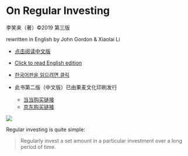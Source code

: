 # On Regular Investing
李笑来（著）©2019 第三版

rewritten in English by John Gordon & Xiaolai Li

* [点击阅读中文版](/cn/) 
* [Click to read English edition](/en/) 
* [한국어판을 읽으려면 클릭](/kr/)

* 此书第二版（中文版）已由果麦文化印刷发行
    * [当当购买链接](http://product.dangdang.com/28493272.html?_utm_ad_id=83757)
    * [京东购买链接](https://item.jd.com/12605781.html)

<!-- · [日本語](jp/) · [한국어](ko/) · [Le français](fr/) · [Pусский](ru/) · [Deutsch](ge/) · [
Espanol](sp/)-->

<img src="images/coverimage.gif" />

Regular investing is quite simple: 

>Regularly invest a set amount in a particular investment over a long period of time.
